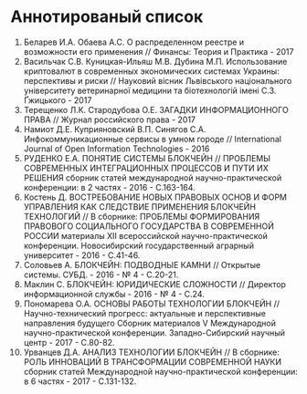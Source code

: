 Аннотированый список
====================

1. Беларев И.А. Обаева А.С. О распределенном реестре и возможности его применения // Финансы: Теория и Практика - 2017
2. Васильчак С.В. Куницкая-Ильяш М.В. Дубина М.П. Использование криптовалют в современных экономических системах Украины: перспективы и риски // Науковий вісник Львівського національного університету ветеринарної медицини та біотехнологій імені С.З. Ґжицького - 2017 
3. Терещенко Л.К. Стародубова О.Е. ЗАГАДКИ ИНФОРМАЦИОННОГО ПРАВА // Журнал российского права - 2017
4. Намиот Д.Е. Куприяновский В.П. Синягов С.А. Инфокоммуникационные сервисы в умном городе // International Journal of Open Information Technologies - 2016 
5. РУДЕНКО Е.А. ПОНЯТИЕ СИСТЕМЫ БЛОКЧЕЙН // ПРОБЛЕМЫ СОВРЕМЕННЫХ ИНТЕГРАЦИОННЫХ ПРОЦЕССОВ И ПУТИ ИХ РЕШЕНИЯ сборник статей международной научно-практической конференции: в 2 частях - 2016 - С.163-164. 
6. Костень Д. ВОСТРЕБОВАНИЕ НОВЫХ ПРАВОВЫХ ОСНОВ И ФОРМ УПРАВЛЕНИЯ КАК СЛЕДСТВИЕ ПРИМЕНЕНИЯ БЛОКЧЕЙН ТЕХНОЛОГИЙ // В сборнике: ПРОБЛЕМЫ ФОРМИРОВАНИЯ ПРАВОВОГО СОЦИАЛЬНОГО ГОСУДАРСТВА В СОВРЕМЕННОЙ РОССИИ материалы XII всероссийской научно-практической конференции. Новосибирский государственный аграрный университет - 2016 - С.41-46.
7. Соловьев А. БЛОКЧЕЙН: ПОДВОДНЫЕ КАМНИ // Открытые системы. СУБД. - 2016 - № 4 - С.20-21. 
8. Маклин С. БЛОКЧЕЙН: ЮРИДИЧЕСКИЕ СЛОЖНОСТИ // Директор информационной службы - 2016 - № 4 - С.24. 
9. Пономарева О.А. ОСНОВЫ РАБОТЫ ТЕХНОЛОГИИ БЛОКЧЕЙН // Научно-технический прогресс: актуальные и перспективные направления будущего Сборник материалов V Международной научно-практической конференции. Западно-Сибирский научный центр - 2017 - С.80-82. 
10. Урванцев Д.А. АНАЛИЗ ТЕХНОЛОГИИ БЛОКЧЕЙН // В сборнике: РОЛЬ ИННОВАЦИЙ В ТРАНСФОРМАЦИИ СОВРЕМЕННОЙ НАУКИ сборник статей Международной научно-практической конференции: в 6 частях - 2017 - С.131-132. 
